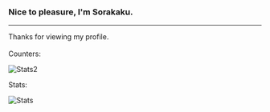 ### Nice to pleasure, I'm Sorakaku.
----
Thanks for viewing my profile.
</br></br>
Counters:</br>
<p> <img alt="Stats2" src="https://komarev.com/ghpvc/?username=sorakakuu" /> </p>
Stats:</br>
<p> <img alt="Stats" src="https://github-readme-streak-stats.herokuapp.com/?user=sorakakuu&theme=dracula" /> </p> 



<!--
**ryukora/ryukora** is a ✨ _special_ ✨ repository because its `README.md` (this file) appears on your GitHub profile.

Here are some ideas to get you started:

- 🔭 I’m currently working on ...
- 🌱 I’m currently learning ...
- 👯 I’m looking to collaborate on ...
- 🤔 I’m looking for help with ...
- 💬 Ask me about ...
- 📫 How to reach me: ...
- 😄 Pronouns: ...
- ⚡ Fun fact: ...
-->
